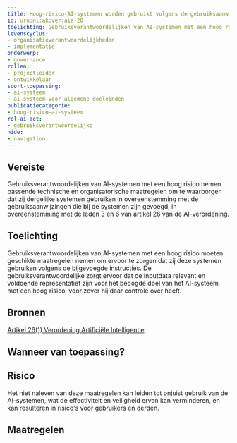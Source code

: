 ```yaml
---
title: Hoog-risico-AI-systemen worden gebruikt volgens de gebruiksaanwijzing 
id: urn:nl:ak:ver:aia-20
toelichting: Gebruiksverantwoordelijken van AI-systemen met een hoog risico nemen passende technische en organisatorische maatregelen om te waarborgen dat zij dergelijke systemen gebruiken in overeenstemming met de gebruiksaanwijzingen die bij de systemen zijn gevoegd, in overeenstemming met de leden 3 en 6 van artikel 26 van de AI-verordening.
levenscyclus:
- organisatieverantwoordelijkheden
- implementatie
onderwerp:
- governance
rollen:
- projectleider
- ontwikkelaar
soort-toepassing:
- ai-systeem
- ai-systeem-voor-algemene-doeleinden
publicatiecategorie:
- hoog-risico-ai-systeem
rol-ai-act:
- gebruiksverantwoordelijke
hide:
- navigation
---
```


<!-- tags -->
## Vereiste

Gebruiksverantwoordelijken van AI-systemen met een hoog risico nemen passende technische en organisatorische maatregelen om te waarborgen dat zij dergelijke systemen gebruiken in overeenstemming met de gebruiksaanwijzingen die bij de systemen zijn gevoegd, in overeenstemming met de leden 3 en 6 van artikel 26 van de AI-verordening.

## Toelichting

Gebruiksverantwoordelijken van AI-systemen met een hoog risico moeten geschikte maatregelen nemen om ervoor te zorgen dat zij deze systemen gebruiken volgens de bijgevoegde instructies.
De gebruiksverantwoordelijke zorgt ervoor dat de inputdata relevant en voldoende representatief zijn voor het beoogde doel van het AI-systeem met een hoog risico, voor zover hij daar controle over heeft.


## Bronnen

[Artikel 26(1) Verordening Artificiële Intelligentie](https://eur-lex.europa.eu/legal-content/NL/TXT/HTML/?uri=OJ:L_202401689#d1e4350-1-1)


## Wanneer van toepassing? 
<!-- tags-ai-act -->


## Risico

Het niet naleven van deze maatregelen kan leiden tot onjuist gebruik van de AI-systemen, wat de effectiviteit en veiligheid ervan kan verminderen, en kan resulteren in risico's voor gebruikers en derden.


## Maatregelen

<!-- list_maatregelen vereiste/aia-20-gebruiksverantwoordelijken-maatregelen no-search no-onderwerp no-rol no-levenscyclus -->

